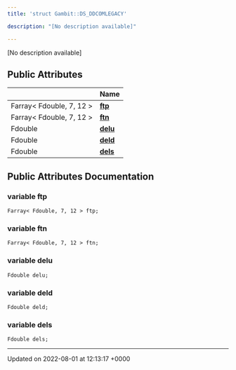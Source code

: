 ```yaml
---
title: 'struct Gambit::DS_DDCOMLEGACY'

description: "[No description available]"

---
```









[No description available]

## Public Attributes

|                | Name           |
| -------------- | -------------- |
| Farray< Fdouble, 7, 12 > | **[ftp](/documentation/code/classes/structgambit_1_1ds__ddcomlegacy/#variable-ftp)**  |
| Farray< Fdouble, 7, 12 > | **[ftn](/documentation/code/classes/structgambit_1_1ds__ddcomlegacy/#variable-ftn)**  |
| Fdouble | **[delu](/documentation/code/classes/structgambit_1_1ds__ddcomlegacy/#variable-delu)**  |
| Fdouble | **[deld](/documentation/code/classes/structgambit_1_1ds__ddcomlegacy/#variable-deld)**  |
| Fdouble | **[dels](/documentation/code/classes/structgambit_1_1ds__ddcomlegacy/#variable-dels)**  |

## Public Attributes Documentation

### variable ftp

```
Farray< Fdouble, 7, 12 > ftp;
```


### variable ftn

```
Farray< Fdouble, 7, 12 > ftn;
```


### variable delu

```
Fdouble delu;
```


### variable deld

```
Fdouble deld;
```


### variable dels

```
Fdouble dels;
```


-------------------------------

Updated on 2022-08-01 at 12:13:17 +0000